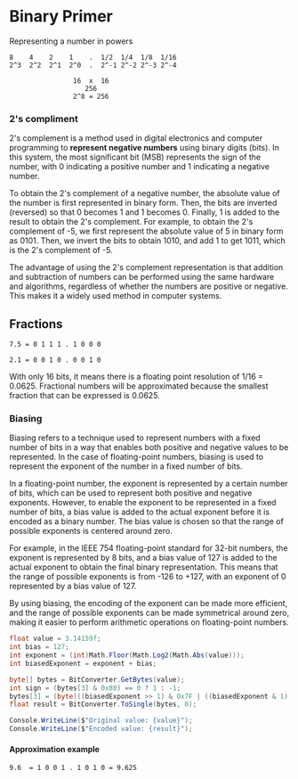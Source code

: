 # Binary Primer

Representing a number in powers

```
8    4    2    1    .  1/2  1/4  1/8  1/16
2^3  2^2  2^1  2^0  .  2^-1 2^-2 2^-3 2^-4

                16  x  16
                   256
                2^8 = 256 
```

### 2's compliment
2's complement is a method used in digital electronics and computer programming to **represent negative numbers** using binary digits (bits). In this system, the most significant bit (MSB) represents the sign of the number, with 0 indicating a positive number and 1 indicating a negative number.

To obtain the 2's complement of a negative number, the absolute value of the number is first represented in binary form. Then, the bits are inverted (reversed) so that 0 becomes 1 and 1 becomes 0. Finally, 1 is added to the result to obtain the 2's complement. For example, to obtain the 2's complement of -5, we first represent the absolute value of 5 in binary form as 0101. Then, we invert the bits to obtain 1010, and add 1 to get 1011, which is the 2's complement of -5.

The advantage of using the 2's complement representation is that addition and subtraction of numbers can be performed using the same hardware and algorithms, regardless of whether the numbers are positive or negative. This makes it a widely used method in computer systems.

## Fractions

```
7.5 = 0 1 1 1 . 1 0 0 0

2.1 = 0 0 1 0 . 0 0 1 0
```

With only 16 bits, it means there is a floating point resolution of 1/16 = 0.0625. Fractional numbers will be approximated because the smallest fraction that can be expressed is 0.0625.

### Biasing

Biasing refers to a technique used to represent numbers with a fixed number of bits in a way that enables both positive and negative values to be represented. In the case of floating-point numbers, biasing is used to represent the exponent of the number in a fixed number of bits.

In a floating-point number, the exponent is represented by a certain number of bits, which can be used to represent both positive and negative exponents. However, to enable the exponent to be represented in a fixed number of bits, a bias value is added to the actual exponent before it is encoded as a binary number. The bias value is chosen so that the range of possible exponents is centered around zero.

For example, in the IEEE 754 floating-point standard for 32-bit numbers, the exponent is represented by 8 bits, and a bias value of 127 is added to the actual exponent to obtain the final binary representation. This means that the range of possible exponents is from -126 to +127, with an exponent of 0 represented by a bias value of 127.

By using biasing, the encoding of the exponent can be made more efficient, and the range of possible exponents can be made symmetrical around zero, making it easier to perform arithmetic operations on floating-point numbers.

```csharp
float value = 3.14159f;
int bias = 127;
int exponent = (int)Math.Floor(Math.Log2(Math.Abs(value)));
int biasedExponent = exponent + bias;

byte[] bytes = BitConverter.GetBytes(value);
int sign = (bytes[3] & 0x80) == 0 ? 1 : -1;
bytes[3] = (byte)((biasedExponent >> 1) & 0x7F | ((biasedExponent & 1) << 7) | (sign << 7));
float result = BitConverter.ToSingle(bytes, 0);

Console.WriteLine($"Original value: {value}");
Console.WriteLine($"Encoded value: {result}");
```

#### Approximation example

```
9.6  = 1 0 0 1 . 1 0 1 0 = 9.625
```